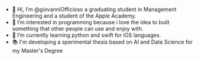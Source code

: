 - 👋 Hi, I’m @giovanniOfficioso a graduating student in Management Engineering and a student of the Apple Academy.
- 👀 I’m interested in programming because i love the idea to built something that other people can use and enjoy with.
- 🌱 I’m currently learning python and swift for iOS languages.
- 📚 I'm developing a sperimental thesis based on AI and Data Science for my Master's Degree 


<!---
giovanniOfficioso/giovanniOfficioso is a ✨ special ✨ repository because its `README.md` (this file) appears on your GitHub profile.
You can click the Preview link to take a look at your changes.
- 💞️ I’m looking to collaborate on..so on
- 📫 How to reach me ...
--->
